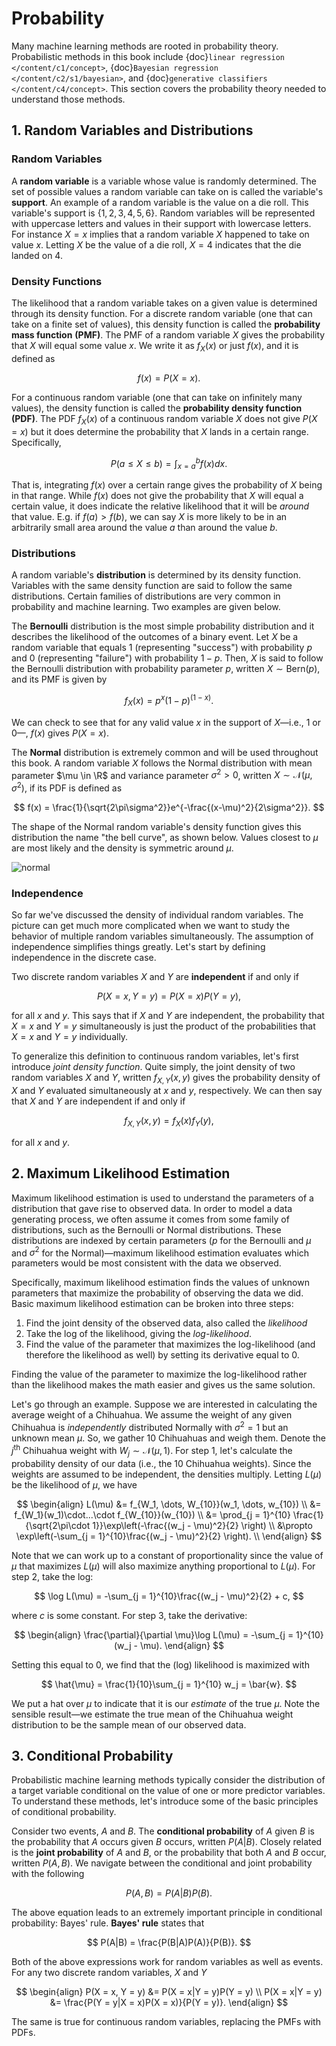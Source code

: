 # Probability

Many machine learning methods are rooted in probability theory. Probabilistic methods in this book include {doc}`linear regression </content/c1/concept>`, {doc}`Bayesian regression </content/c2/s1/bayesian>`, and {doc}`generative classifiers </content/c4/concept>`. This section covers the probability theory needed to understand those methods. 



## 1. Random Variables and Distributions



### Random Variables

A **random variable** is a variable whose value is randomly determined. The set of possible values a random variable can take on is called the variable's **support**. An example of a random variable is the value on a die roll. This variable's support is $\{1, 2, 3, 4, 5, 6\}$. Random variables will be represented with uppercase letters and values in their support with lowercase letters. For instance $X = x$ implies that a random variable $X$ happened to take on value $x$. Letting $X$ be the value of a die roll, $X = 4$ indicates that the die landed on 4. 



### Density Functions

The likelihood that a random variable takes on a given value is determined through its density function. For a discrete random variable (one that can take on a finite set of values), this density function is called the **probability mass function** **(PMF)**. The PMF of a random variable $X$ gives the probability that $X$ will equal some value $x$. We write it as $f_X(x)$ or just $f(x)$, and it is defined as 


$$
f(x) = P(X = x).
$$


For a continuous random variable (one that can take on infinitely many values), the density function is called the **probability density function (PDF)**. The PDF $f_X(x)$ of a continuous random variable $X$ does not give $P(X = x)$ but it does determine the probability that $X$ lands in a certain range. Specifically,


$$
P(a \leq X \leq b) = \int_{x = a}^b f(x) dx. 
$$


That is, integrating $f(x)$ over a certain range gives the probability of $X$ being in that range. While $f(x)$ does not give the probability that $X$ will equal a certain value, it does indicate the relative likelihood that it will be *around* that value. E.g. if $f(a) > f(b)$, we can say $X$ is more likely to be in an arbitrarily small area around the value $a$ than around the value $b$.  



### Distributions

A random variable's **distribution** is determined by its density function. Variables with the same density function are said to follow the same distributions. Certain families of distributions are very common in probability and machine learning. Two examples are given below.

The **Bernoulli** distribution is the most simple probability distribution and it describes the likelihood of the outcomes of a binary event. Let $X$ be a random variable that equals 1 (representing "success") with probability $p$ and 0 (representing "failure") with probability $1-p$. Then, $X$ is said to follow the Bernoulli distribution with probability parameter $p$, written $X \sim \text{Bern}(p)$, and its PMF is given by


$$
f_X(x) = p^x(1-p)^{(1-x)}.
$$


We can check to see that for any valid value $x$ in the support of $X$—i.e., 1 or 0—, $f(x)$ gives $P(X = x)$. 

The **Normal** distribution is extremely common and will be used throughout this book. A random variable $X$ follows the Normal distribution with mean parameter $\mu \in \R$ and variance parameter $\sigma^2 > 0$, written $X \sim \mathcal{N}(\mu, \sigma^2)$, if its PDF is defined as 


$$
f(x) = \frac{1}{\sqrt{2\pi\sigma^2}}e^{-\frac{(x-\mu)^2}{2\sigma^2}}.
$$


The shape of the Normal random variable's density function gives this distribution the name "the bell curve", as shown below. Values closest to $\mu$ are most likely and the density is symmetric around $\mu$. 



![normal](/content/appendix/normal.jpg)



### Independence

So far we've discussed the density of individual random variables. The picture can get much more complicated when we want to study the behavior of multiple random variables simultaneously. The assumption of independence simplifies things greatly. Let's start by defining independence in the discrete case. 

Two discrete random variables $X$ and $Y$ are **independent** if and only if 


$$
P(X = x, Y =y) = P(X = x)P(Y = y),
$$


for all $x$ and $y$. This says that if $X$ and $Y$ are independent, the probability that $X = x$ and $Y = y$ simultaneously is just the product of the probabilities that $X = x$ and $Y = y$ individually. 

To generalize this definition to continuous random variables, let's first introduce *joint density function*. Quite simply, the joint density of two random variables $X$ and $Y$, written $f_{X, Y}(x, y)$ gives the probability density of $X$ and $Y$ evaluated simultaneously at $x$ and $y$, respectively. We can then say that $X$ and $Y$ are independent if and only if 


$$
f_{X, Y}(x, y) = f_X(x) f_Y(y),
$$


for all $x$ and $y$. 



## 2. Maximum Likelihood Estimation 

Maximum likelihood estimation is used to understand the parameters of a distribution that gave rise to observed data. In order to model a data generating process, we often assume it comes from some family of distributions, such as the Bernoulli or Normal distributions. These distributions are indexed by certain parameters ($p$ for the Bernoulli and $\mu$ and $\sigma^2$ for the Normal)—maximum likelihood estimation evaluates which parameters would be most consistent with the data we observed. 

Specifically, maximum likelihood estimation finds the values of unknown parameters that maximize the probability of observing the data we did. Basic maximum likelihood estimation can be broken into three steps: 

1. Find the joint density of the observed data, also called the *likelihood*
2. Take the log of the likelihood, giving the *log-likelihood*. 
3. Find the value of the parameter that maximizes the log-likelihood (and therefore the likelihood as well) by setting its derivative equal to 0.

Finding the value of the parameter to maximize the log-likelihood rather than the likelihood makes the math easier and gives us the same solution. 

Let's go through an example. Suppose we are interested in calculating the average weight of a Chihuahua. We assume the weight of any given Chihuahua is *independently* distributed Normally with $\sigma^2 = 1$ but an unknown mean $\mu$. So, we gather 10 Chihuahuas and weigh them. Denote the $j^\text{th}$ Chihuahua weight with $W_j \sim \mathcal{N}(\mu, 1)$.  For step 1, let's calculate the probability density of our data (i.e., the 10 Chihuahua weights). Since the weights are assumed to be independent, the densities multiply. Letting $L(\mu)$ be the likelihood of $\mu$, we have


$$
\begin{align}
L(\mu) &= f_{W_1, \dots, W_{10}}(w_1, \dots, w_{10}) \\
&= f_{W_1}(w_1)\cdot...\cdot f_{W_{10}}(w_{10})  \\
&= \prod_{j = 1}^{10} \frac{1}{\sqrt{2\pi\cdot 1}}\exp\left(-\frac{(w_j - \mu)^2}{2} \right) \\
&\propto \exp\left(-\sum_{j = 1}^{10}\frac{(w_j - \mu)^2}{2} \right). \\
\end{align}
$$


Note that we can work up to a constant of proportionality since the value of $\mu$ that maximizes $L(\mu)$ will also maximize anything proportional to $L(\mu)$. For step 2, take the log:


$$
\log L(\mu) = -\sum_{j = 1}^{10}\frac{(w_j - \mu)^2}{2} + c,
$$


where $c$ is some constant. For step 3, take the derivative:


$$
\begin{align}
\frac{\partial}{\partial \mu}\log L(\mu) = -\sum_{j = 1}^{10}(w_j - \mu).
\end{align}
$$


Setting this equal to 0, we find that the (log) likelihood is maximized with 


$$
\hat{\mu} = \frac{1}{10}\sum_{j = 1}^{10} w_j = \bar{w}. 
$$


We put a hat over $\mu$ to indicate that it is our *estimate* of the true $\mu$. Note the sensible result—we estimate the true mean of the Chihuahua weight distribution to be the sample mean of our observed data. 

 

## 3. Conditional Probability

Probabilistic machine learning methods typically consider the distribution of a target variable conditional on the value of one or more predictor variables. To understand these methods, let's introduce some of the basic principles of conditional probability. 

Consider two events, $A$ and $B$. The **conditional probability** of $A$ given $B$ is the probability that $A$ occurs given $B$ occurs, written $P(A|B)$. Closely related is the **joint probability** of $A$ and $B$, or the probability that both $A$ and $B$ occur, written $P(A, B)$. We navigate between the conditional and joint probability with the following


$$
P(A, B) = P(A|B)P(B).
$$


The above equation leads to an extremely important principle in conditional probability: Bayes' rule. **Bayes' rule** states that


$$
P(A|B) = \frac{P(B|A)P(A)}{P(B)}.
$$


Both of the above expressions work for random variables as well as events. For any two discrete random variables, $X$ and $Y$


$$
\begin{align}
P(X = x, Y = y) &= P(X = x|Y = y)P(Y = y) \\
P(X = x|Y = y) &= \frac{P(Y = y|X = x)P(X = x)}{P(Y = y)}.
\end{align}
$$


The same is true for continuous random variables, replacing the PMFs with PDFs. 

